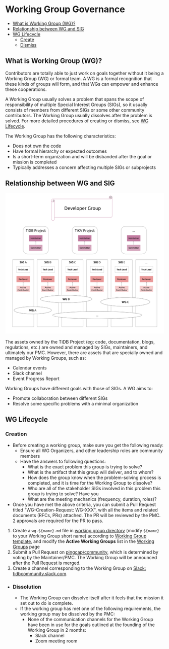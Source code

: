 # Working Group Governance

<!-- vim-markdown-toc GFM -->

* [What is Working Group (WG)?](#what-is-working-group-wg)
* [Relationship between WG and SIG](#relationship-between-wg-and-sig)
* [WG Lifecycle](#wg-lifecycle)
    * [Create](#create)
    * [Dismiss](#dismiss)

<!-- vim-markdown-toc -->

## What is Working Group (WG)?

Contributors are totally able to just work on goals together without it being a Working Group (WG) or formal team. A WG is a formal recognition that these kinds of groups will form, and that WGs can empower and enhance these cooperations.

A Working Group usually solves a problem that spans the scope of responsibility of multiple Special Interest Groups (SIGs), so it usually consists of members from different SIGs or some other community contributors. The Working Group usually dissolves after the problem is solved. For more detailed procedures of creating or dismiss, see [WG Lifecycle](#wg-lifecycle).

The Working Group has the following characteristics: 

* Does not own the code
* Have formal hierarchy or expected outcomes
* Is a short-term organization and will be disbanded after the goal or mission is completed
* Typically addresses a concern affecting multiple SIGs or subprojects

## Relationship between WG and SIG

![Relationship between WG and SIG](../media/wg-sig.png)

The assets owned by the TiDB Project (eg: code, documentation, blogs, regulations, etc.) are owned and managed by SIGs, maintainers, and ultimately our PMC. However, there are assets that are specially owned and managed by Working Groups, such as:

* Calendar events
* Slack channel
* Event Progress Report

Working Groups have different goals with those of SIGs. A WG aims to:

* Promote collaboration between different SIGs
* Resolve some specific problems with a minimal organization

## WG Lifecycle

### Creation

* Before creating a working group, make sure you get the following ready:
  * Ensure all WG Organizers, and other leadership roles are community members
  * Have the answers to following questions:
    * What is the exact problem this group is trying to solve?
    * What is the artifact that this group will deliver, and to whom?
    * How does the group know when the problem-solving process is completed, and it is time for the Working Group to dissolve?
    * Who are all of the stakeholder SIGs involved in this problem this group is trying to solve? Have you
    * What are the meeting mechanics (frequency, duration, roles)?
* Once you have met the above criteria, you can submit a Pull Request titled "WG-Creation-Request: WG-XXX", with all the items and related documents (RFCs, PRs) attached. The PR will be reviewed by the PMC. 2 approvals are required for the PR to pass.

1. Create a `wg-${name}.md` file in [working group directory](../working-groups) (modify `${name}` to your Working Group short name) according to [Working Group template](../working-groups/wg-template.md), and modify the **Active Working Groups** list in the [Working Groups](../working-groups/README.md) page
2. Submit a Pull Request on [pingcap/community](https://github.com/pingcap/community), which is determined by voting by the Maintainer/PMC. The Working Group will be announced after the Pull Request is merged.
3. Create a channel corresponding to the Working Group on [Slack: tidbcommunity.slack.com](tidbcommunity.slack.com).

* ### Dissolution

  * The Working Group can dissolve itself after it feels that the mission it set out to do is complete.
  * If the working group has met one of the following requirements, the working group may be dissolved by the PMC:
    * None of the communication channels for the Working Group have been in use for the goals outlined at the founding of the Working Group in 2 months:
      * Slack channel
      * Zoom meeting room
